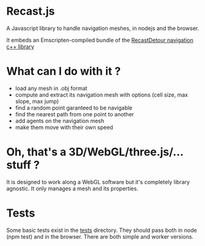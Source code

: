 Recast.js
=========

A Javascript library to handle navigation meshes, in nodejs and the browser.

It embeds an Emscripten-compiled bundle of the [RecastDetour navigation c++ library](https://github.com/memononen/recastnavigation)

What can I do with it ?
=========

* load any mesh in .obj format
* compute and extract its navigation mesh with options (cell size, max slope, max jump)
* find a random point garanteed to be navigable
* find the nearest path from one point to another
* add agents on the navigation mesh
* make them move with their own speed

Oh, that's a 3D/WebGL/three.js/... stuff ?
=========

It is designed to work along a WebGL software but it's completely library agnostic.
It only manages a mesh and its properties.

Tests
=========

Some basic tests exist in the [tests](https://github.com/vincent/recast.js) directory.
They should pass both in node (npm test) and in the browser.
There are both simple and worker versions. 
